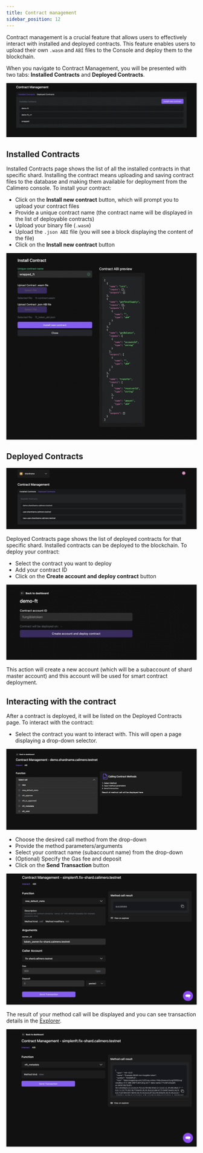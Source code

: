 ```yaml
---
title: Contract management
sidebar_position: 12
---
```


Contract management is a crucial feature that allows users to effectively interact with installed and deployed contracts. This feature enables users to upload their own `.wasm` and `ABI` files to the Console and deploy them to the blockchain.

When you navigate to Contract Management, you will be presented with two tabs: **Installed Contracts** and **Deployed Contracts**.

![](../../static/img/contract_management.png)


## Installed Contracts

Installed Contracts page shows the list of all the installed contracts in that specific shard. Installing the contract means uploading and saving contract files to the database and making them available for deployment from the Calimero console. To install your contract:

- Click on the **Install new contract** button, which will prompt you to upload your contract files
- Provide a unique contract name (the contract name will be displayed in the list of deployable contracts)
- Upload your binary file (`.wasm`)
- Upload the `.json ABI` file (you will see a block displaying the content of the file)
- Click on the **Install new contract** button

![](../../static/img/install_contract.png)

## Deployed Contracts

![](../../static/img/contract-deployed-page.png)

Deployed Contracts page shows the list of deployed contracts for that specific shard. Installed contracts can be deployed to the blockchain. To deploy your contract:

- Select the contract you want to deploy
- Add your contract ID
- Click on the **Create account and deploy contract** button

![](../../static/img/deploy-contract.png)

This action will create a new account (which will be a subaccount of shard master account) and this account will be used for smart contract deployment.

## Interacting with the contract

After a contract is deployed, it will be listed on the Deployed Contracts page. To interact with the contract:

- Select the contract you want to interact with. This will open a page displaying a drop-down selector.

![](../../static/img/interact-contract-page.png)

- Choose the desired call method from the drop-down
- Provide the method parameters/arguments
- Select your contract name (subaccount name) from the drop-down
- (Optional) Specify the Gas fee and deposit
- Click on the **Send Transaction** button

![](../../static/img/filled-contract.png)

The result of your method call will be displayed and you can see transaction details in the [Explorer](https://app.calimero.network/explorer/dashboard).

![](../../static/img/method-result-contract.png)
